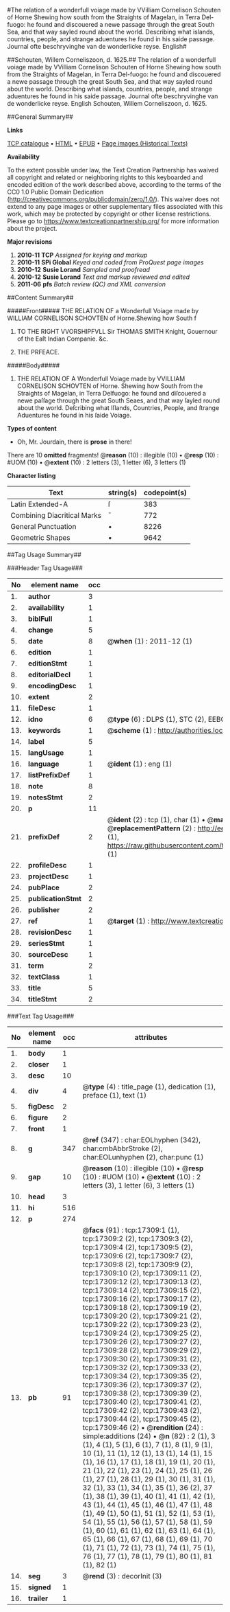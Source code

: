 #The relation of a wonderfull voiage made by VVilliam Cornelison Schouten of Horne Shewing how south from the Straights of Magelan, in Terra Del-fuogo: he found and discouered a newe passage through the great South Sea, and that way sayled round about the world. Describing what islands, countries, people, and strange aduentures he found in his saide passage. Journal ofte beschryvinghe van de wonderlicke reyse. English#

##Schouten, Willem Corneliszoon, d. 1625.##
The relation of a wonderfull voiage made by VVilliam Cornelison Schouten of Horne Shewing how south from the Straights of Magelan, in Terra Del-fuogo: he found and discouered a newe passage through the great South Sea, and that way sayled round about the world. Describing what islands, countries, people, and strange aduentures he found in his saide passage.
Journal ofte beschryvinghe van de wonderlicke reyse. English
Schouten, Willem Corneliszoon, d. 1625.

##General Summary##

**Links**

[TCP catalogue](http://www.ota.ox.ac.uk/tcp/)  • 
[HTML](http://tei.it.ox.ac.uk/tcp/Texts-HTML/free/A11/A11585.html)  • 
[EPUB](http://tei.it.ox.ac.uk/tcp/Texts-EPUB/free/A11/A11585.epub) • 
[Page images (Historical Texts)](https://historicaltexts.jisc.ac.uk/eebo-99852012e)

**Availability**

To the extent possible under law, the Text Creation Partnership has waived all copyright and related or neighboring rights to this keyboarded and encoded edition of the work described above, according to the terms of the CC0 1.0 Public Domain Dedication (http://creativecommons.org/publicdomain/zero/1.0/). This waiver does not extend to any page images or other supplementary files associated with this work, which may be protected by copyright or other license restrictions. Please go to https://www.textcreationpartnership.org/ for more information about the project.

**Major revisions**

1. __2010-11__ __TCP__ *Assigned for keying and markup*
1. __2010-11__ __SPi Global__ *Keyed and coded from ProQuest page images*
1. __2010-12__ __Susie Lorand__ *Sampled and proofread*
1. __2010-12__ __Susie Lorand__ *Text and markup reviewed and edited*
1. __2011-06__ __pfs__ *Batch review (QC) and XML conversion*

##Content Summary##

#####Front#####
THE RELATION OF a Wonderfull Voiage made by WILLIAM CORNELISON SCHOVTEN of Horne.Shewing how South f
1. TO THE RIGHT VVORSHIPFVLL Sir THOMAS SMITH Knight, Gouernour of the Eaſt Indian Companie. &c.

1. THE PRFEACE.

#####Body#####

1. THE RELATION OF A Wonderfull Voiage made by VVILLIAM CORNELISON SCHOVTEN of Horne. Shewing how South from the Straights of Magelan, in Terra Delfuogo: he found and diſcouered a newe paſſage through the great South Seaes, and that way ſayled round about the world. Deſcribing what Iſlands, Countries, People, and ſtrange Aduentures he found in his ſaide Voiage.

**Types of content**

  * Oh, Mr. Jourdain, there is **prose** in there!

There are 10 **omitted** fragments! 
 @__reason__ (10) : illegible (10)  •  @__resp__ (10) : #UOM (10)  •  @__extent__ (10) : 2 letters (3), 1 letter (6), 3 letters (1)

**Character listing**


|Text|string(s)|codepoint(s)|
|---|---|---|
|Latin Extended-A|ſ|383|
|Combining             Diacritical Marks|̄|772|
|General Punctuation|•|8226|
|Geometric Shapes|▪|9642|

##Tag Usage Summary##

###Header Tag Usage###

|No|element name|occ|attributes|
|---|---|---|---|
|1.|__author__|3||
|2.|__availability__|1||
|3.|__biblFull__|1||
|4.|__change__|5||
|5.|__date__|8| @__when__ (1) : 2011-12 (1)|
|6.|__edition__|1||
|7.|__editionStmt__|1||
|8.|__editorialDecl__|1||
|9.|__encodingDesc__|1||
|10.|__extent__|2||
|11.|__fileDesc__|1||
|12.|__idno__|6| @__type__ (6) : DLPS (1), STC (2), EEBO-CITATION (1), PROQUEST (1), VID (1)|
|13.|__keywords__|1| @__scheme__ (1) : http://authorities.loc.gov/ (1)|
|14.|__label__|5||
|15.|__langUsage__|1||
|16.|__language__|1| @__ident__ (1) : eng (1)|
|17.|__listPrefixDef__|1||
|18.|__note__|8||
|19.|__notesStmt__|2||
|20.|__p__|11||
|21.|__prefixDef__|2| @__ident__ (2) : tcp (1), char (1)  •  @__matchPattern__ (2) : ([0-9\-]+):([0-9IVX]+) (1), (.+) (1)  •  @__replacementPattern__ (2) : http://eebo.chadwyck.com/downloadtiff?vid=$1&page=$2 (1), https://raw.githubusercontent.com/textcreationpartnership/Texts/master/tcpchars.xml#$1 (1)|
|22.|__profileDesc__|1||
|23.|__projectDesc__|1||
|24.|__pubPlace__|2||
|25.|__publicationStmt__|2||
|26.|__publisher__|2||
|27.|__ref__|1| @__target__ (1) : http://www.textcreationpartnership.org/docs/. (1)|
|28.|__revisionDesc__|1||
|29.|__seriesStmt__|1||
|30.|__sourceDesc__|1||
|31.|__term__|2||
|32.|__textClass__|1||
|33.|__title__|5||
|34.|__titleStmt__|2||


###Text Tag Usage###

|No|element name|occ|attributes|
|---|---|---|---|
|1.|__body__|1||
|2.|__closer__|1||
|3.|__desc__|10||
|4.|__div__|4| @__type__ (4) : title_page (1), dedication (1), preface (1), text (1)|
|5.|__figDesc__|2||
|6.|__figure__|2||
|7.|__front__|1||
|8.|__g__|347| @__ref__ (347) : char:EOLhyphen (342), char:cmbAbbrStroke (2), char:EOLunhyphen (2), char:punc (1)|
|9.|__gap__|10| @__reason__ (10) : illegible (10)  •  @__resp__ (10) : #UOM (10)  •  @__extent__ (10) : 2 letters (3), 1 letter (6), 3 letters (1)|
|10.|__head__|3||
|11.|__hi__|516||
|12.|__p__|274||
|13.|__pb__|91| @__facs__ (91) : tcp:17309:1 (1), tcp:17309:2 (2), tcp:17309:3 (2), tcp:17309:4 (2), tcp:17309:5 (2), tcp:17309:6 (2), tcp:17309:7 (2), tcp:17309:8 (2), tcp:17309:9 (2), tcp:17309:10 (2), tcp:17309:11 (2), tcp:17309:12 (2), tcp:17309:13 (2), tcp:17309:14 (2), tcp:17309:15 (2), tcp:17309:16 (2), tcp:17309:17 (2), tcp:17309:18 (2), tcp:17309:19 (2), tcp:17309:20 (2), tcp:17309:21 (2), tcp:17309:22 (2), tcp:17309:23 (2), tcp:17309:24 (2), tcp:17309:25 (2), tcp:17309:26 (2), tcp:17309:27 (2), tcp:17309:28 (2), tcp:17309:29 (2), tcp:17309:30 (2), tcp:17309:31 (2), tcp:17309:32 (2), tcp:17309:33 (2), tcp:17309:34 (2), tcp:17309:35 (2), tcp:17309:36 (2), tcp:17309:37 (2), tcp:17309:38 (2), tcp:17309:39 (2), tcp:17309:40 (2), tcp:17309:41 (2), tcp:17309:42 (2), tcp:17309:43 (2), tcp:17309:44 (2), tcp:17309:45 (2), tcp:17309:46 (2)  •  @__rendition__ (24) : simple:additions (24)  •  @__n__ (82) : 2 (1), 3 (1), 4 (1), 5 (1), 6 (1), 7 (1), 8 (1), 9 (1), 10 (1), 11 (1), 12 (1), 13 (1), 14 (1), 15 (1), 16 (1), 17 (1), 18 (1), 19 (1), 20 (1), 21 (1), 22 (1), 23 (1), 24 (1), 25 (1), 26 (1), 27 (1), 28 (1), 29 (1), 30 (1), 31 (1), 32 (1), 33 (1), 34 (1), 35 (1), 36 (2), 37 (1), 38 (1), 39 (1), 40 (1), 41 (1), 42 (1), 43 (1), 44 (1), 45 (1), 46 (1), 47 (1), 48 (1), 49 (1), 50 (1), 51 (1), 52 (1), 53 (1), 54 (1), 55 (1), 56 (1), 57 (1), 58 (1), 59 (1), 60 (1), 61 (1), 62 (1), 63 (1), 64 (1), 65 (1), 66 (1), 67 (1), 68 (1), 69 (1), 70 (1), 71 (1), 72 (1), 73 (1), 74 (1), 75 (1), 76 (1), 77 (1), 78 (1), 79 (1), 80 (1), 81 (1), 82 (1)|
|14.|__seg__|3| @__rend__ (3) : decorInit (3)|
|15.|__signed__|1||
|16.|__trailer__|1||
